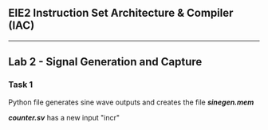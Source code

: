 ## EIE2 Instruction Set Architecture & Compiler (IAC)

---
## Lab 2 - Signal Generation and Capture


### Task 1

Python file generates sine wave outputs and creates the file **_sinegen.mem_** 

**_counter.sv_** has a new input "incr"
